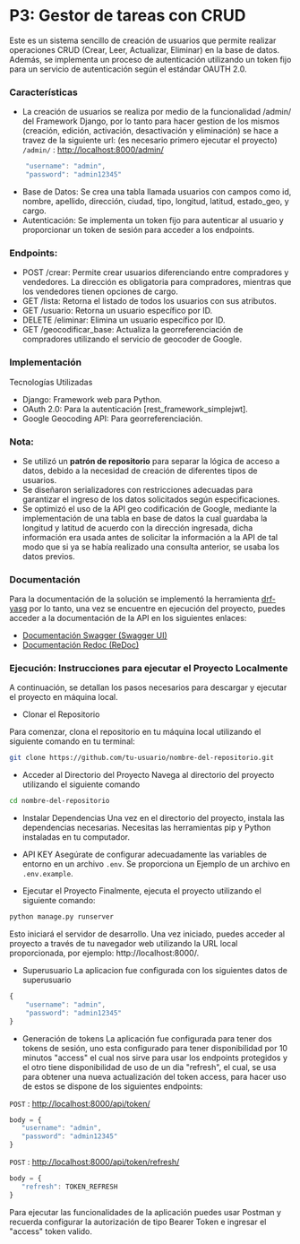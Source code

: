 # P3: Gestor de tareas con CRUD 

Este es un sistema sencillo de creación de usuarios que permite realizar operaciones CRUD (Crear, Leer, Actualizar, Eliminar) en la base de datos. Además, se implementa un proceso de autenticación utilizando un token fijo para un servicio de autenticación según el estándar OAUTH 2.0.

### Características
- La creación de usuarios se realiza por medio de la funcionalidad /admin/ del Framework Django, por lo tanto para hacer gestion de los mismos (creación, edición, activación, desactivación y eliminación) se hace a travez de la siguiente url: (es necesario primero ejecutar el proyecto)
   `/admin/` : <http://localhost:8000/admin/>
```javaScript
    "username": "admin",
    "password": "admin12345"
```
  
- Base de Datos: Se crea una tabla llamada usuarios con campos como id, nombre, apellido, dirección, ciudad, tipo, longitud, latitud, estado_geo, y cargo.
- Autenticación: Se implementa un token fijo para autenticar al usuario y proporcionar un token de sesión para acceder a los endpoints.

### Endpoints:

- POST /crear: Permite crear usuarios diferenciando entre compradores y vendedores. La dirección es obligatoria para compradores, mientras que los vendedores tienen opciones de cargo.
- GET /lista: Retorna el listado de todos los usuarios con sus atributos.
- GET /usuario: Retorna un usuario específico por ID.
- DELETE /eliminar: Elimina un usuario específico por ID.
- GET /geocodificar_base: Actualiza la georreferenciación de compradores utilizando el servicio de geocoder de Google.

### Implementación
Tecnologías Utilizadas
- Django: Framework web para Python.
- OAuth 2.0: Para la autenticación [rest_framework_simplejwt].
- Google Geocoding API: Para georreferenciación.

### Nota:
- Se utilizó un **patrón de repositorio** para separar la lógica de acceso a datos, debido a la necesidad de creación de diferentes tipos de usuarios.
- Se diseñaron serializadores con restricciones adecuadas para garantizar el ingreso de los datos solicitados según especificaciones.
- Se optimizó el uso de la API geo codificación de Google, mediante la implementación de una tabla en base de datos la cual guardaba la longitud y latitud de acuerdo con la dirección ingresada, dicha información era usada antes de solicitar la información a la API de tal modo que si ya se había realizado una consulta anterior, se usaba los datos previos. 

### Documentación
Para la documentación de la solución se implementó la herramienta [drf-yasg](https://drf-yasg.readthedocs.io/en/stable/) por lo tanto, una vez se encuentre en ejecución del proyecto, puedes acceder a la documentación de la API en los siguientes enlaces:

- [Documentación Swagger (Swagger UI)](http://localhost:8000/docs/)
- [Documentación Redoc (ReDoc)](http://localhost:8000/redocs/)

### Ejecución: Instrucciones para ejecutar el Proyecto Localmente

A continuación, se detallan los pasos necesarios para descargar y ejecutar el proyecto en máquina local.

- Clonar el Repositorio

Para comenzar, clona el repositorio en tu máquina local utilizando el siguiente comando en tu terminal:

```bash
git clone https://github.com/tu-usuario/nombre-del-repositorio.git
```
- Acceder al Directorio del Proyecto
Navega al directorio del proyecto utilizando el siguiente comando

```bash
cd nombre-del-repositorio
```

- Instalar Dependencias
Una vez en el directorio del proyecto, instala las dependencias necesarias. Necesitas las herramientas pip y Python instaladas en tu computador.

- API KEY
Asegúrate de configurar adecuadamente las variables de entorno en un archivo `.env`. Se proporciona un Ejemplo de un archivo en `.env.example`.

- Ejecutar el Proyecto
Finalmente, ejecuta el proyecto utilizando el siguiente comando:

```bash
python manage.py runserver
```
Esto iniciará el servidor de desarrollo. Una vez iniciado, puedes acceder al proyecto a través de tu navegador web utilizando la URL local proporcionada, por ejemplo: http://localhost:8000/.

- Superusuario
La aplicacion fue configurada con los siguientes datos de superusuario
```javaScript
{
    "username": "admin",
    "password": "admin12345"
}
```
- Generación de tokens
La aplicación fue configurada para tener dos tokens de sesión, uno esta configurado para tener disponibilidad por 10 minutos  "access" el cual nos sirve para usar los endpoints protegidos y el otro tiene disponibilidad de uso de un dia "refresh", el cual, se usa para obtener una nueva actualización del token access, para hacer uso de estos se dispone de los siguientes endpoints:

 `POST` : <http://localhost:8000/api/token/>

 ```javaScript
body = {
    "username": "admin",
    "password": "admin12345"
}
```
 
 `POST` : <http://localhost:8000/api/token/refresh/>
 ```javaScript
body = {
    "refresh": TOKEN_REFRESH
}
```
Para ejecutar las funcionalidades de la aplicación puedes usar Postman y recuerda configurar la autorización de tipo Bearer Token e ingresar el "access" token valido.
